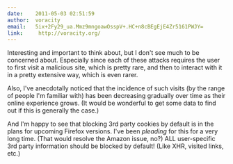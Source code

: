 ```yaml
---
date:    2011-05-03 02:51:59
author:  voracity
email:   5ix+2Fy29_ua.Mmz9mngoawOsspV+.HC+n8cBEgEjE4Zr5161PWJY=
link:     http://voracity.org/
---
```


Interesting and important to think about, but I don't see much to be
concerned about. Especially since each of these attacks requires the
user to first visit a malicious site, which is pretty rare, and then
to interact with it in a pretty extensive way, which is even rarer.

Also, I've anecdotally noticed that the incidence of such visits (by
the range of people I'm familiar with) has been decreasing gradually
over time as their online experience grows. (It would be wonderful to
get some data to find out if this is generally the case.)

And I'm happy to see that blocking 3rd party cookies by default is in
the plans for upcoming Firefox versions. I've been *pleading* for this
for a very long time. (That would resolve the Amazon issue, no?) ALL
user-specific 3rd party information should be blocked by default!
(Like XHR, visited links, etc.)
